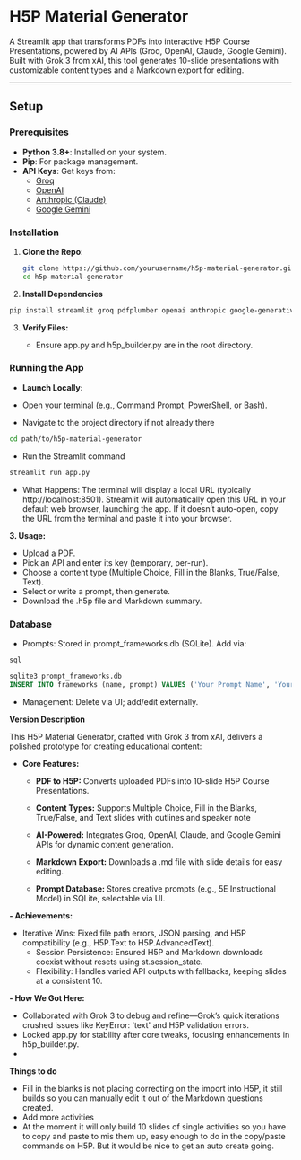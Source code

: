 # H5P Material Generator

A Streamlit app that transforms PDFs into interactive H5P Course Presentations, powered by AI APIs (Groq, OpenAI, Claude, Google Gemini). Built with Grok 3 from xAI, this tool generates 10-slide presentations with customizable content types and a Markdown export for editing.

---

## Setup

### Prerequisites
- **Python 3.8+**: Installed on your system.
- **Pip**: For package management.
- **API Keys**: Get keys from:
  - [Groq](https://console.groq.com)
  - [OpenAI](https://platform.openai.com)
  - [Anthropic (Claude)](https://console.anthropic.com)
  - [Google Gemini](https://makersuite.google.com)

### Installation
1. **Clone the Repo**:
   ```bash
   git clone https://github.com/yourusername/h5p-material-generator.git
   cd h5p-material-generator


2. **Install Dependencies**
```bash
pip install streamlit groq pdfplumber openai anthropic google-generativeai
```
3. **Verify Files:**
    
    -   Ensure app.py and h5p_builder.py are in the root directory.

### Running the App
 - **Launch Locally:**
 -   Open your terminal (e.g., Command Prompt, PowerShell, or Bash).
    
 -   Navigate to the project directory if not already there
```bash
cd path/to/h5p-material-generator
```
 - Run the Streamlit command

```bash
streamlit run app.py
```
-   What Happens: The terminal will display a local URL (typically http://localhost:8501). Streamlit will automatically open this URL in your default web browser, launching the app. If it doesn’t auto-open, copy the URL from the terminal and paste it into your browser.

**3.  Usage:**
   -   Upload a PDF.
   -   Pick an API and enter its key (temporary, per-run).
   -   Choose a content type (Multiple Choice, Fill in the Blanks, True/False, Text).
   -   Select or write a prompt, then generate.
   -   Download the .h5p file and Markdown summary.   
        

### Database

-   Prompts: Stored in prompt_frameworks.db (SQLite). Add via:
    
   ```sql
sql

sqlite3 prompt_frameworks.db
INSERT INTO frameworks (name, prompt) VALUES ('Your Prompt Name', 'Your prompt text here.');
```
    
-   Management: Delete via UI; add/edit externally.

**Version Description**

This H5P Material Generator, crafted with Grok 3 from xAI, delivers a polished prototype for creating educational content:

 - **Core Features:**
    - **PDF to H5P:** Converts uploaded PDFs into 10-slide H5P Course Presentations.
	 - **Content Types:** Supports Multiple Choice, Fill in the Blanks, True/False, and Text slides with outlines and speaker note
	  - **AI-Powered:** Integrates Groq, OpenAI, Claude, and Google Gemini APIs for dynamic content generation.

    -  **Markdown Export:** Downloads a .md file with slide details for easy editing.
    -   **Prompt Database:** Stores creative prompts (e.g., 5E Instructional Model) in SQLite, selectable via UI.

        
**-   Achievements:**

 - Iterative Wins: Fixed file path errors, JSON parsing, and H5P compatibility (e.g., H5P.Text to H5P.AdvancedText).
	 - Session Persistence: Ensured H5P and Markdown downloads coexist without resets using st.session_state.
	 - Flexibility: Handles varied API outputs with fallbacks, keeping slides at a consistent 10.

        
**-   How We Got Here:**
   

 - Collaborated with Grok 3 to debug and refine—Grok’s quick iterations crushed issues like KeyError: 'text' and H5P validation errors.
 - Locked app.py for stability after core tweaks, focusing enhancements in h5p_builder.py.
 -
**Things to do**

- Fill in the blanks is not placing correcting on the import into H5P, it still builds so you can manually edit it out of the Markdown questions created.   
- Add more activities   
- At the moment it will only build 10 slides of single activities so you have to copy and paste to mis them up, easy enough to do in the copy/paste commands on H5P. But it would be nice to get an auto create going.
